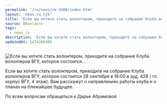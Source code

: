```yaml
---
permalink: '/ru/news/vk-3400/index.html'
layout: 'news.ru.njk'
title: 'Если вы хотите стать волонтером, приходите на собрание Клуба волонтеров ВГУ, которое состоится…'
source: ВКонтакте
tags:
  - news_ru
description: 'Если вы хотите стать волонтером, приходите на собрание Клуба волонтеров ВГУ, которое состоится…'
updatedAt: 1474106486
---
```

![Если вы хотите стать волонтером, приходите на собрание Клуба волонтеров ВГУ, которое состоится…](https://sun9-40.userapi.com/impf/c637823/v637823501/10880/3dOioXd-5XE.jpg?size=1280x720&quality=96&sign=51a844f3922316c8134d71445ff5d64e&c_uniq_tag=zM3GYgbooAqesOfXCsxL8agIp5_-lkMyt4q8idzyHV4&type=album)

Если вы хотите стать волонтером, приходите на собрание Клуба волонтеров ВГУ, которое состоится 28 сентября в 18:00 в ауд. 428 ( гл. корпус ВГУ, 4 этаж). Вам расскажут о направлениях работы клуба и о планах на ближайшее будущее.

По всем вопросам обращаться к Дарье Абрамовой
